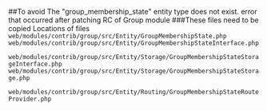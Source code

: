 ##To avoid The "group_membership_state" entity type does not exist. error that occurred after patching RC of Group module
###These files need to be copied
Locations of files
`web/modules/contrib/group/src/Entity/GroupMembershipState.php`
`web/modules/contrib/group/src/Entity/GroupMembershipStateInterface.php`

`web/modules/contrib/group/src/Entity/Storage/GroupMembershipStateStorageInterface.php`
`web/modules/contrib/group/src/Entity/Storage/GroupMembershipStateStorage.php`

`web/modules/contrib/group/src/Entity/Routing/GroupMembershipStateRouteProvider.php`
